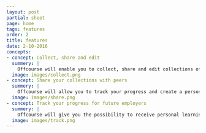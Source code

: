 ```yaml
---
layout: post
partial: sheet
page: home
tags: features
order: 2
title: features
date: 2-10-2016
concepts: 
- concept: Collect, share and edit
  summery: |
    Offcourse will enable you to collect, share and edit collections of links to the best content on the web. You can do this to teach or simply to keep track of what you learn.
  image: images/collect.png
- concept: Share your collections with peers
  summery: | 
    Offcourse will allow you to track your progress and create a personal learning profile that you can use to show your (future) employer for a promotion or new position. 
  image: images/share.png
- concept: Track your progress for future employers
  summery: | 
    Offcourse will give you the possibility to receive personal learning recommendations based on your learning activity and your learning profile.
  image: images/track.png
---
```


